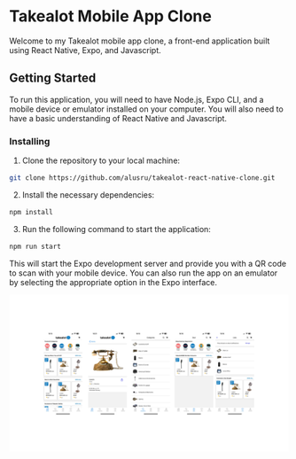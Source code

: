 # Takealot Mobile App Clone
Welcome to my Takealot mobile app clone, a front-end application built using React Native, Expo, and Javascript.

## Getting Started
To run this application, you will need to have Node.js, Expo CLI, and a mobile device or emulator installed on your computer. You will also need to have a basic understanding of React Native and Javascript.

### Installing
1. Clone the repository to your local machine:
```sh
git clone https://github.com/alusru/takealot-react-native-clone.git
```
2. Install the necessary dependencies:
```sh
npm install
```
3. Run the following command to start the application:
```sh
npm run start
```
This will start the Expo development server and provide you with a QR code to scan with your mobile device. You can also run the app on an emulator by selecting the appropriate option in the Expo interface.

![TakeAlot Clone](clone.png)

